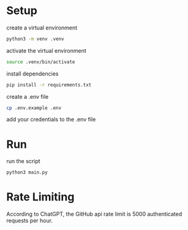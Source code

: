 # Setup

create a virtual environment
```bash
python3 -m venv .venv
```

activate the virtual environment
```bash
source .venv/bin/activate
```

install dependencies
```bash
pip install -r requirements.txt
```

create a .env file
```bash
cp .env.example .env
```

add your credentials to the .env file

# Run

run the script
```bash
python3 main.py
```

# Rate Limiting

According to ChatGPT, the GitHub api rate limit is 5000 authenticated requests per hour.